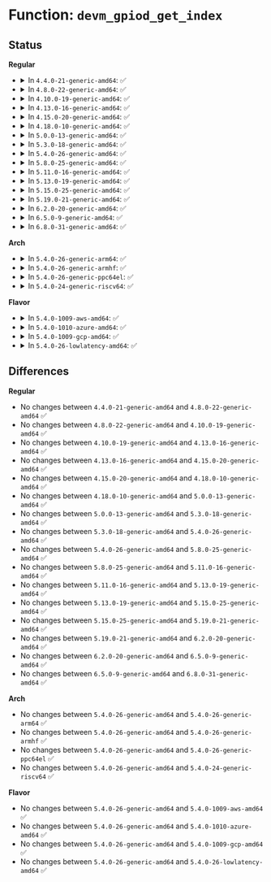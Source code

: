 # Function: <code>devm_gpiod_get_index</code>

## Status
<b>Regular</b>
<ul>
<li>
<details>
<summary>In <code>4.4.0-21-generic-amd64</code>: ✅</summary>

```c
struct gpio_desc * devm_gpiod_get_index(struct device * dev, const char * con_id, unsigned int idx, enum gpiod_flags flags)
```

```json
{
  "name": "devm_gpiod_get_index",
  "collision_type": "Unique Global",
  "inline_type": "No",
  "funcs": [
    {
      "addr": 18446744071583185344,
      "name": "devm_gpiod_get_index",
      "external": true,
      "loc": "drivers/gpio/devres.c:99",
      "file": "drivers/gpio/devres.c",
      "inline": "seen, unknown",
      "caller_inline": [],
      "caller_func": [
        "drivers/gpio/devres.c:devm_gpiod_get",
        "drivers/gpio/devres.c:devm_gpiod_get_optional",
        "drivers/mfd/intel_soc_pmic_core.c:intel_soc_pmic_i2c_probe",
        "drivers/mmc/core/slot-gpio.c:mmc_gpiod_request_cd",
        "drivers/mmc/core/slot-gpio.c:mmc_gpiod_request_ro"
      ]
    }
  ],
  "symbols": [
    {
      "addr": 18446744071583185344,
      "name": "devm_gpiod_get_index",
      "section": ".text",
      "bind": "STB_GLOBAL",
      "size": 141
    }
  ]
}
```
</details>
</li>
<li>
<details>
<summary>In <code>4.8.0-22-generic-amd64</code>: ✅</summary>

```c
struct gpio_desc * devm_gpiod_get_index(struct device * dev, const char * con_id, unsigned int idx, enum gpiod_flags flags)
```

```json
{
  "name": "devm_gpiod_get_index",
  "collision_type": "Unique Global",
  "inline_type": "No",
  "funcs": [
    {
      "addr": 18446744071583485888,
      "name": "devm_gpiod_get_index",
      "external": true,
      "loc": "drivers/gpio/devres.c:99",
      "file": "drivers/gpio/devres.c",
      "inline": "seen, unknown",
      "caller_inline": [],
      "caller_func": [
        "drivers/gpio/devres.c:devm_gpiod_get_optional",
        "drivers/gpio/devres.c:devm_gpiod_get",
        "drivers/mfd/intel_soc_pmic_core.c:intel_soc_pmic_i2c_probe",
        "drivers/mmc/core/slot-gpio.c:mmc_gpiod_request_ro",
        "drivers/mmc/core/slot-gpio.c:mmc_gpiod_request_cd"
      ]
    }
  ],
  "symbols": [
    {
      "addr": 18446744071583485888,
      "name": "devm_gpiod_get_index",
      "section": ".text",
      "bind": "STB_GLOBAL",
      "size": 151
    }
  ]
}
```
</details>
</li>
<li>
<details>
<summary>In <code>4.10.0-19-generic-amd64</code>: ✅</summary>

```c
struct gpio_desc * devm_gpiod_get_index(struct device * dev, const char * con_id, unsigned int idx, enum gpiod_flags flags)
```

```json
{
  "name": "devm_gpiod_get_index",
  "collision_type": "Unique Global",
  "inline_type": "No",
  "funcs": [
    {
      "addr": 18446744071583624848,
      "name": "devm_gpiod_get_index",
      "external": true,
      "loc": "drivers/gpio/devres.c:99",
      "file": "drivers/gpio/devres.c",
      "inline": "seen, unknown",
      "caller_inline": [],
      "caller_func": [
        "drivers/gpio/devres.c:devm_gpiod_get_optional",
        "drivers/gpio/devres.c:devm_gpiod_get",
        "drivers/mfd/intel_soc_pmic_core.c:intel_soc_pmic_i2c_probe",
        "drivers/mmc/core/slot-gpio.c:mmc_gpiod_request_ro",
        "drivers/mmc/core/slot-gpio.c:mmc_gpiod_request_cd"
      ]
    }
  ],
  "symbols": [
    {
      "addr": 18446744071583624848,
      "name": "devm_gpiod_get_index",
      "section": ".text",
      "bind": "STB_GLOBAL",
      "size": 151
    }
  ]
}
```
</details>
</li>
<li>
<details>
<summary>In <code>4.13.0-16-generic-amd64</code>: ✅</summary>

```c
struct gpio_desc * devm_gpiod_get_index(struct device * dev, const char * con_id, unsigned int idx, enum gpiod_flags flags)
```

```json
{
  "name": "devm_gpiod_get_index",
  "collision_type": "Unique Global",
  "inline_type": "No",
  "funcs": [
    {
      "addr": 18446744071583664432,
      "name": "devm_gpiod_get_index",
      "external": true,
      "loc": "drivers/gpio/devres.c:101",
      "file": "drivers/gpio/devres.c",
      "inline": "seen, unknown",
      "caller_inline": [],
      "caller_func": [
        "drivers/gpio/devres.c:devm_gpiod_get_optional",
        "drivers/gpio/devres.c:devm_gpiod_get",
        "drivers/mmc/core/slot-gpio.c:mmc_gpiod_request_ro",
        "drivers/mmc/core/slot-gpio.c:mmc_gpiod_request_cd"
      ]
    }
  ],
  "symbols": [
    {
      "addr": 18446744071583664432,
      "name": "devm_gpiod_get_index",
      "section": ".text",
      "bind": "STB_GLOBAL",
      "size": 156
    }
  ]
}
```
</details>
</li>
<li>
<details>
<summary>In <code>4.15.0-20-generic-amd64</code>: ✅</summary>

```c
struct gpio_desc * devm_gpiod_get_index(struct device * dev, const char * con_id, unsigned int idx, enum gpiod_flags flags)
```

```json
{
  "name": "devm_gpiod_get_index",
  "collision_type": "Unique Global",
  "inline_type": "No",
  "funcs": [
    {
      "addr": 18446744071583919136,
      "name": "devm_gpiod_get_index",
      "external": true,
      "loc": "drivers/gpio/devres.c:101",
      "file": "drivers/gpio/devres.c",
      "inline": "seen, unknown",
      "caller_inline": [],
      "caller_func": [
        "drivers/gpio/devres.c:devm_gpiod_get_optional",
        "drivers/gpio/devres.c:devm_gpiod_get",
        "drivers/mmc/core/slot-gpio.c:mmc_gpiod_request_ro",
        "drivers/mmc/core/slot-gpio.c:mmc_gpiod_request_cd"
      ]
    }
  ],
  "symbols": [
    {
      "addr": 18446744071583919136,
      "name": "devm_gpiod_get_index",
      "section": ".text",
      "bind": "STB_GLOBAL",
      "size": 156
    }
  ]
}
```
</details>
</li>
<li>
<details>
<summary>In <code>4.18.0-10-generic-amd64</code>: ✅</summary>

```c
struct gpio_desc * devm_gpiod_get_index(struct device * dev, const char * con_id, unsigned int idx, enum gpiod_flags flags)
```

```json
{
  "name": "devm_gpiod_get_index",
  "collision_type": "Unique Global",
  "inline_type": "No",
  "funcs": [
    {
      "addr": 18446744071584111904,
      "name": "devm_gpiod_get_index",
      "external": true,
      "loc": "drivers/gpio/devres.c:101",
      "file": "drivers/gpio/devres.c",
      "inline": "seen, unknown",
      "caller_inline": [],
      "caller_func": [
        "drivers/gpio/devres.c:devm_gpiod_get_optional",
        "drivers/gpio/devres.c:devm_gpiod_get",
        "drivers/mmc/core/slot-gpio.c:mmc_gpiod_request_ro",
        "drivers/mmc/core/slot-gpio.c:mmc_gpiod_request_cd"
      ]
    }
  ],
  "symbols": [
    {
      "addr": 18446744071584111904,
      "name": "devm_gpiod_get_index",
      "section": ".text",
      "bind": "STB_GLOBAL",
      "size": 151
    }
  ]
}
```
</details>
</li>
<li>
<details>
<summary>In <code>5.0.0-13-generic-amd64</code>: ✅</summary>

```c
struct gpio_desc * devm_gpiod_get_index(struct device * dev, const char * con_id, unsigned int idx, enum gpiod_flags flags)
```

```json
{
  "name": "devm_gpiod_get_index",
  "collision_type": "Unique Global",
  "inline_type": "No",
  "funcs": [
    {
      "addr": 18446744071584223264,
      "name": "devm_gpiod_get_index",
      "external": true,
      "loc": "drivers/gpio/gpiolib-devres.c:93",
      "file": "drivers/gpio/gpiolib-devres.c",
      "inline": "seen, unknown",
      "caller_inline": [],
      "caller_func": [
        "drivers/gpio/gpiolib-devres.c:devm_gpiod_get_optional",
        "drivers/gpio/gpiolib-devres.c:devm_gpiod_get",
        "drivers/mmc/core/slot-gpio.c:mmc_gpiod_request_ro",
        "drivers/mmc/core/slot-gpio.c:mmc_gpiod_request_cd"
      ]
    }
  ],
  "symbols": [
    {
      "addr": 18446744071584223264,
      "name": "devm_gpiod_get_index",
      "section": ".text",
      "bind": "STB_GLOBAL",
      "size": 194
    }
  ]
}
```
</details>
</li>
<li>
<details>
<summary>In <code>5.3.0-18-generic-amd64</code>: ✅</summary>

```c
struct gpio_desc * devm_gpiod_get_index(struct device * dev, const char * con_id, unsigned int idx, enum gpiod_flags flags)
```

```json
{
  "name": "devm_gpiod_get_index",
  "collision_type": "Unique Global",
  "inline_type": "No",
  "funcs": [
    {
      "addr": 18446744071584412976,
      "name": "devm_gpiod_get_index",
      "external": true,
      "loc": "drivers/gpio/gpiolib-devres.c:93",
      "file": "drivers/gpio/gpiolib-devres.c",
      "inline": "seen, unknown",
      "caller_inline": [],
      "caller_func": [
        "drivers/gpio/gpiolib-devres.c:devm_gpiod_get_optional",
        "drivers/gpio/gpiolib-devres.c:devm_gpiod_get",
        "drivers/mmc/core/slot-gpio.c:mmc_gpiod_request_ro",
        "drivers/mmc/core/slot-gpio.c:mmc_gpiod_request_cd"
      ]
    }
  ],
  "symbols": [
    {
      "addr": 18446744071584412976,
      "name": "devm_gpiod_get_index",
      "section": ".text",
      "bind": "STB_GLOBAL",
      "size": 192
    }
  ]
}
```
</details>
</li>
<li>
<details>
<summary>In <code>5.4.0-26-generic-amd64</code>: ✅</summary>

```c
struct gpio_desc * devm_gpiod_get_index(struct device * dev, const char * con_id, unsigned int idx, enum gpiod_flags flags)
```

```json
{
  "name": "devm_gpiod_get_index",
  "collision_type": "Unique Global",
  "inline_type": "No",
  "funcs": [
    {
      "addr": 18446744071584549616,
      "name": "devm_gpiod_get_index",
      "external": true,
      "loc": "drivers/gpio/gpiolib-devres.c:93",
      "file": "drivers/gpio/gpiolib-devres.c",
      "inline": "seen, unknown",
      "caller_inline": [],
      "caller_func": [
        "drivers/gpio/gpiolib-devres.c:devm_gpiod_get_optional",
        "drivers/gpio/gpiolib-devres.c:devm_gpiod_get",
        "drivers/mmc/core/slot-gpio.c:mmc_gpiod_request_ro",
        "drivers/mmc/core/slot-gpio.c:mmc_gpiod_request_cd"
      ]
    }
  ],
  "symbols": [
    {
      "addr": 18446744071584549616,
      "name": "devm_gpiod_get_index",
      "section": ".text",
      "bind": "STB_GLOBAL",
      "size": 192
    }
  ]
}
```
</details>
</li>
<li>
<details>
<summary>In <code>5.8.0-25-generic-amd64</code>: ✅</summary>

```c
struct gpio_desc * devm_gpiod_get_index(struct device * dev, const char * con_id, unsigned int idx, enum gpiod_flags flags)
```

```json
{
  "name": "devm_gpiod_get_index",
  "collision_type": "Unique Global",
  "inline_type": "No",
  "funcs": [
    {
      "addr": 18446744071585222608,
      "name": "devm_gpiod_get_index",
      "external": true,
      "loc": "drivers/gpio/gpiolib-devres.c:93",
      "file": "drivers/gpio/gpiolib-devres.c",
      "inline": "seen, unknown",
      "caller_inline": [],
      "caller_func": [
        "drivers/gpio/gpiolib-devres.c:devm_gpiod_get_optional",
        "drivers/gpio/gpiolib-devres.c:devm_gpiod_get",
        "drivers/mmc/core/slot-gpio.c:mmc_gpiod_request_ro",
        "drivers/mmc/core/slot-gpio.c:mmc_gpiod_request_cd"
      ]
    }
  ],
  "symbols": [
    {
      "addr": 18446744071585222608,
      "name": "devm_gpiod_get_index",
      "section": ".text",
      "bind": "STB_GLOBAL",
      "size": 192
    }
  ]
}
```
</details>
</li>
<li>
<details>
<summary>In <code>5.11.0-16-generic-amd64</code>: ✅</summary>

```c
struct gpio_desc * devm_gpiod_get_index(struct device * dev, const char * con_id, unsigned int idx, enum gpiod_flags flags)
```

```json
{
  "name": "devm_gpiod_get_index",
  "collision_type": "Unique Global",
  "inline_type": "No",
  "funcs": [
    {
      "addr": 18446744071585370816,
      "name": "devm_gpiod_get_index",
      "external": true,
      "loc": "drivers/gpio/gpiolib-devres.c:93",
      "file": "drivers/gpio/gpiolib-devres.c",
      "inline": "seen, unknown",
      "caller_inline": [],
      "caller_func": [
        "drivers/gpio/gpiolib-devres.c:devm_gpiod_get_optional",
        "drivers/gpio/gpiolib-devres.c:devm_gpiod_get",
        "drivers/mmc/core/slot-gpio.c:mmc_gpiod_request_ro",
        "drivers/mmc/core/slot-gpio.c:mmc_gpiod_request_cd"
      ]
    }
  ],
  "symbols": [
    {
      "addr": 18446744071585370816,
      "name": "devm_gpiod_get_index",
      "section": ".text",
      "bind": "STB_GLOBAL",
      "size": 192
    }
  ]
}
```
</details>
</li>
<li>
<details>
<summary>In <code>5.13.0-19-generic-amd64</code>: ✅</summary>

```c
struct gpio_desc * devm_gpiod_get_index(struct device * dev, const char * con_id, unsigned int idx, enum gpiod_flags flags)
```

```json
{
  "name": "devm_gpiod_get_index",
  "collision_type": "Unique Global",
  "inline_type": "No",
  "funcs": [
    {
      "addr": 18446744071585255200,
      "name": "devm_gpiod_get_index",
      "external": true,
      "loc": "drivers/gpio/gpiolib-devres.c:93",
      "file": "drivers/gpio/gpiolib-devres.c",
      "inline": "seen, unknown",
      "caller_inline": [],
      "caller_func": [
        "drivers/gpio/gpiolib-devres.c:devm_gpiod_get_optional",
        "drivers/gpio/gpiolib-devres.c:devm_gpiod_get",
        "drivers/mmc/core/slot-gpio.c:mmc_gpiod_request_ro",
        "drivers/mmc/core/slot-gpio.c:mmc_gpiod_request_cd"
      ]
    }
  ],
  "symbols": [
    {
      "addr": 18446744071585255200,
      "name": "devm_gpiod_get_index",
      "section": ".text",
      "bind": "STB_GLOBAL",
      "size": 192
    }
  ]
}
```
</details>
</li>
<li>
<details>
<summary>In <code>5.15.0-25-generic-amd64</code>: ✅</summary>

```c
struct gpio_desc * devm_gpiod_get_index(struct device * dev, const char * con_id, unsigned int idx, enum gpiod_flags flags)
```

```json
{
  "name": "devm_gpiod_get_index",
  "collision_type": "Unique Global",
  "inline_type": "No",
  "funcs": [
    {
      "addr": 18446744071585711008,
      "name": "devm_gpiod_get_index",
      "external": true,
      "loc": "drivers/gpio/gpiolib-devres.c:93",
      "file": "drivers/gpio/gpiolib-devres.c",
      "inline": "seen, unknown",
      "caller_inline": [],
      "caller_func": [
        "drivers/gpio/gpiolib-devres.c:devm_gpiod_get_optional",
        "drivers/gpio/gpiolib-devres.c:devm_gpiod_get",
        "drivers/mmc/core/slot-gpio.c:mmc_gpiod_request_ro",
        "drivers/mmc/core/slot-gpio.c:mmc_gpiod_request_cd"
      ]
    }
  ],
  "symbols": [
    {
      "addr": 18446744071585711008,
      "name": "devm_gpiod_get_index",
      "section": ".text",
      "bind": "STB_GLOBAL",
      "size": 199
    }
  ]
}
```
</details>
</li>
<li>
<details>
<summary>In <code>5.19.0-21-generic-amd64</code>: ✅</summary>

```c
struct gpio_desc * devm_gpiod_get_index(struct device * dev, const char * con_id, unsigned int idx, enum gpiod_flags flags)
```

```json
{
  "name": "devm_gpiod_get_index",
  "collision_type": "Unique Global",
  "inline_type": "No",
  "funcs": [
    {
      "addr": 18446744071586879728,
      "name": "devm_gpiod_get_index",
      "external": true,
      "loc": "drivers/gpio/gpiolib-devres.c:93",
      "file": "drivers/gpio/gpiolib-devres.c",
      "inline": "seen, unknown",
      "caller_inline": [],
      "caller_func": [
        "drivers/gpio/gpiolib-devres.c:devm_gpiod_get_optional",
        "drivers/gpio/gpiolib-devres.c:devm_gpiod_get",
        "drivers/mmc/core/slot-gpio.c:mmc_gpiod_request_ro",
        "drivers/mmc/core/slot-gpio.c:mmc_gpiod_request_cd"
      ]
    }
  ],
  "symbols": [
    {
      "addr": 18446744071586879728,
      "name": "devm_gpiod_get_index",
      "section": ".text",
      "bind": "STB_GLOBAL",
      "size": 227
    }
  ]
}
```
</details>
</li>
<li>
<details>
<summary>In <code>6.2.0-20-generic-amd64</code>: ✅</summary>

```c
struct gpio_desc * devm_gpiod_get_index(struct device * dev, const char * con_id, unsigned int idx, enum gpiod_flags flags)
```

```json
{
  "name": "devm_gpiod_get_index",
  "collision_type": "Unique Global",
  "inline_type": "No",
  "funcs": [
    {
      "addr": 18446744071588029344,
      "name": "devm_gpiod_get_index",
      "external": true,
      "loc": "drivers/gpio/gpiolib-devres.c:93",
      "file": "drivers/gpio/gpiolib-devres.c",
      "inline": "seen, unknown",
      "caller_inline": [],
      "caller_func": [
        "drivers/gpio/gpiolib-devres.c:devm_gpiod_get_optional",
        "drivers/gpio/gpiolib-devres.c:devm_gpiod_get",
        "drivers/mmc/core/slot-gpio.c:mmc_gpiod_request_ro",
        "drivers/mmc/core/slot-gpio.c:mmc_gpiod_request_cd"
      ]
    }
  ],
  "symbols": [
    {
      "addr": 18446744071588029344,
      "name": "devm_gpiod_get_index",
      "section": ".text",
      "bind": "STB_GLOBAL",
      "size": 227
    }
  ]
}
```
</details>
</li>
<li>
<details>
<summary>In <code>6.5.0-9-generic-amd64</code>: ✅</summary>

```c
struct gpio_desc * devm_gpiod_get_index(struct device * dev, const char * con_id, unsigned int idx, enum gpiod_flags flags)
```

```json
{
  "name": "devm_gpiod_get_index",
  "collision_type": "Unique Global",
  "inline_type": "No",
  "funcs": [
    {
      "addr": 18446744071588303520,
      "name": "devm_gpiod_get_index",
      "external": true,
      "loc": "drivers/gpio/gpiolib-devres.c:93",
      "file": "drivers/gpio/gpiolib-devres.c",
      "inline": "seen, unknown",
      "caller_inline": [],
      "caller_func": [
        "drivers/gpio/gpiolib-devres.c:devm_gpiod_get_optional",
        "drivers/gpio/gpiolib-devres.c:devm_gpiod_get",
        "drivers/mmc/core/slot-gpio.c:mmc_gpiod_request_ro",
        "drivers/mmc/core/slot-gpio.c:mmc_gpiod_request_cd"
      ]
    }
  ],
  "symbols": [
    {
      "addr": 18446744071588303520,
      "name": "devm_gpiod_get_index",
      "section": ".text",
      "bind": "STB_GLOBAL",
      "size": 227
    }
  ]
}
```
</details>
</li>
<li>
<details>
<summary>In <code>6.8.0-31-generic-amd64</code>: ✅</summary>

```c
struct gpio_desc * devm_gpiod_get_index(struct device * dev, const char * con_id, unsigned int idx, enum gpiod_flags flags)
```

```json
{
  "name": "devm_gpiod_get_index",
  "collision_type": "Unique Global",
  "inline_type": "No",
  "funcs": [
    {
      "addr": 18446744071588596912,
      "name": "devm_gpiod_get_index",
      "external": true,
      "loc": "drivers/gpio/gpiolib-devres.c:93",
      "file": "drivers/gpio/gpiolib-devres.c",
      "inline": "seen, unknown",
      "caller_inline": [],
      "caller_func": [
        "drivers/gpio/gpiolib-devres.c:devm_gpiod_get_optional",
        "drivers/gpio/gpiolib-devres.c:devm_gpiod_get",
        "drivers/mmc/core/slot-gpio.c:mmc_gpiod_request_ro",
        "drivers/mmc/core/slot-gpio.c:mmc_gpiod_request_cd"
      ]
    }
  ],
  "symbols": [
    {
      "addr": 18446744071588596912,
      "name": "devm_gpiod_get_index",
      "section": ".text",
      "bind": "STB_GLOBAL",
      "size": 227
    }
  ]
}
```
</details>
</li>
</ul>
<b>Arch</b>
<ul>
<li>
<details>
<summary>In <code>5.4.0-26-generic-arm64</code>: ✅</summary>

```c
struct gpio_desc * devm_gpiod_get_index(struct device * dev, const char * con_id, unsigned int idx, enum gpiod_flags flags)
```

```json
{
  "name": "devm_gpiod_get_index",
  "collision_type": "Unique Global",
  "inline_type": "No",
  "funcs": [
    {
      "addr": 18446603336496736800,
      "name": "devm_gpiod_get_index",
      "external": true,
      "loc": "drivers/gpio/gpiolib-devres.c:93",
      "file": "drivers/gpio/gpiolib-devres.c",
      "inline": "seen, unknown",
      "caller_inline": [],
      "caller_func": [
        "drivers/gpio/gpiolib-devres.c:devm_gpiod_get_optional",
        "drivers/gpio/gpiolib-devres.c:devm_gpiod_get",
        "drivers/mmc/core/slot-gpio.c:mmc_gpiod_request_ro",
        "drivers/mmc/core/slot-gpio.c:mmc_gpiod_request_cd"
      ]
    }
  ],
  "symbols": [
    {
      "addr": 18446603336496736800,
      "name": "devm_gpiod_get_index",
      "section": ".text",
      "bind": "STB_GLOBAL",
      "size": 256
    }
  ]
}
```
</details>
</li>
<li>
<details>
<summary>In <code>5.4.0-26-generic-armhf</code>: ✅</summary>

```c
struct gpio_desc * devm_gpiod_get_index(struct device * dev, const char * con_id, unsigned int idx, enum gpiod_flags flags)
```

```json
{
  "name": "devm_gpiod_get_index",
  "collision_type": "Unique Global",
  "inline_type": "No",
  "funcs": [
    {
      "addr": 3230024892,
      "name": "devm_gpiod_get_index",
      "external": true,
      "loc": "drivers/gpio/gpiolib-devres.c:93",
      "file": "drivers/gpio/gpiolib-devres.c",
      "inline": "seen, unknown",
      "caller_inline": [],
      "caller_func": [
        "drivers/gpio/gpiolib-devres.c:devm_gpiod_get_optional",
        "drivers/gpio/gpiolib-devres.c:devm_gpiod_get",
        "drivers/ata/sata_highbank.c:ahci_highbank_probe",
        "drivers/i2c/busses/i2c-s3c2410.c:s3c24xx_i2c_probe",
        "drivers/i2c/busses/i2c-s3c2410.c:s3c24xx_i2c_probe",
        "drivers/mmc/core/slot-gpio.c:mmc_gpiod_request_ro",
        "drivers/mmc/core/slot-gpio.c:mmc_gpiod_request_cd"
      ]
    }
  ],
  "symbols": [
    {
      "addr": 3230024892,
      "name": "devm_gpiod_get_index",
      "section": ".text",
      "bind": "STB_GLOBAL",
      "size": 220
    }
  ]
}
```
</details>
</li>
<li>
<details>
<summary>In <code>5.4.0-26-generic-ppc64el</code>: ✅</summary>

```c
struct gpio_desc * devm_gpiod_get_index(struct device * dev, const char * con_id, unsigned int idx, enum gpiod_flags flags)
```

```json
{
  "name": "devm_gpiod_get_index",
  "collision_type": "Unique Global",
  "inline_type": "No",
  "funcs": [
    {
      "addr": 13835058055290827568,
      "name": "devm_gpiod_get_index",
      "external": true,
      "loc": "drivers/gpio/gpiolib-devres.c:93",
      "file": "drivers/gpio/gpiolib-devres.c",
      "inline": "seen, unknown",
      "caller_inline": [],
      "caller_func": [
        "drivers/gpio/gpiolib-devres.c:devm_gpiod_get_optional",
        "drivers/gpio/gpiolib-devres.c:devm_gpiod_get",
        "drivers/mmc/core/slot-gpio.c:mmc_gpiod_request_ro",
        "drivers/mmc/core/slot-gpio.c:mmc_gpiod_request_cd"
      ]
    }
  ],
  "symbols": [
    {
      "addr": 13835058055290827568,
      "name": "devm_gpiod_get_index",
      "section": ".text",
      "bind": "STB_GLOBAL",
      "size": 276
    }
  ]
}
```
</details>
</li>
<li>
<details>
<summary>In <code>5.4.0-24-generic-riscv64</code>: ✅</summary>

```c
struct gpio_desc * devm_gpiod_get_index(struct device * dev, const char * con_id, unsigned int idx, enum gpiod_flags flags)
```

```json
{
  "name": "devm_gpiod_get_index",
  "collision_type": "Unique Global",
  "inline_type": "No",
  "funcs": [
    {
      "addr": 18446743936275490322,
      "name": "devm_gpiod_get_index",
      "external": true,
      "loc": "drivers/gpio/gpiolib-devres.c:93",
      "file": "drivers/gpio/gpiolib-devres.c",
      "inline": "seen, unknown",
      "caller_inline": [],
      "caller_func": [
        "drivers/gpio/gpiolib-devres.c:devm_gpiod_get_optional",
        "drivers/gpio/gpiolib-devres.c:devm_gpiod_get",
        "drivers/mmc/core/slot-gpio.c:mmc_gpiod_request_ro",
        "drivers/mmc/core/slot-gpio.c:mmc_gpiod_request_cd"
      ]
    }
  ],
  "symbols": [
    {
      "addr": 18446743936275490322,
      "name": "devm_gpiod_get_index",
      "section": ".text",
      "bind": "STB_GLOBAL",
      "size": 180
    }
  ]
}
```
</details>
</li>
</ul>
<b>Flavor</b>
<ul>
<li>
<details>
<summary>In <code>5.4.0-1009-aws-amd64</code>: ✅</summary>

```c
struct gpio_desc * devm_gpiod_get_index(struct device * dev, const char * con_id, unsigned int idx, enum gpiod_flags flags)
```

```json
{
  "name": "devm_gpiod_get_index",
  "collision_type": "Unique Global",
  "inline_type": "No",
  "funcs": [
    {
      "addr": 18446744071584506544,
      "name": "devm_gpiod_get_index",
      "external": true,
      "loc": "drivers/gpio/gpiolib-devres.c:93",
      "file": "drivers/gpio/gpiolib-devres.c",
      "inline": "seen, unknown",
      "caller_inline": [],
      "caller_func": [
        "drivers/gpio/gpiolib-devres.c:devm_gpiod_get_optional",
        "drivers/gpio/gpiolib-devres.c:devm_gpiod_get",
        "drivers/mmc/core/slot-gpio.c:mmc_gpiod_request_ro",
        "drivers/mmc/core/slot-gpio.c:mmc_gpiod_request_cd"
      ]
    }
  ],
  "symbols": [
    {
      "addr": 18446744071584506544,
      "name": "devm_gpiod_get_index",
      "section": ".text",
      "bind": "STB_GLOBAL",
      "size": 192
    }
  ]
}
```
</details>
</li>
<li>
<details>
<summary>In <code>5.4.0-1010-azure-amd64</code>: ✅</summary>

```c
struct gpio_desc * devm_gpiod_get_index(struct device * dev, const char * con_id, unsigned int idx, enum gpiod_flags flags)
```

```json
{
  "name": "devm_gpiod_get_index",
  "collision_type": "Unique Global",
  "inline_type": "No",
  "funcs": [
    {
      "addr": 18446744071584444672,
      "name": "devm_gpiod_get_index",
      "external": true,
      "loc": "drivers/gpio/gpiolib-devres.c:93",
      "file": "drivers/gpio/gpiolib-devres.c",
      "inline": "seen, unknown",
      "caller_inline": [],
      "caller_func": [
        "drivers/gpio/gpiolib-devres.c:devm_gpiod_get_optional",
        "drivers/gpio/gpiolib-devres.c:devm_gpiod_get"
      ]
    }
  ],
  "symbols": [
    {
      "addr": 18446744071584444672,
      "name": "devm_gpiod_get_index",
      "section": ".text",
      "bind": "STB_GLOBAL",
      "size": 192
    }
  ]
}
```
</details>
</li>
<li>
<details>
<summary>In <code>5.4.0-1009-gcp-amd64</code>: ✅</summary>

```c
struct gpio_desc * devm_gpiod_get_index(struct device * dev, const char * con_id, unsigned int idx, enum gpiod_flags flags)
```

```json
{
  "name": "devm_gpiod_get_index",
  "collision_type": "Unique Global",
  "inline_type": "No",
  "funcs": [
    {
      "addr": 18446744071584501280,
      "name": "devm_gpiod_get_index",
      "external": true,
      "loc": "drivers/gpio/gpiolib-devres.c:93",
      "file": "drivers/gpio/gpiolib-devres.c",
      "inline": "seen, unknown",
      "caller_inline": [],
      "caller_func": [
        "drivers/gpio/gpiolib-devres.c:devm_gpiod_get_optional",
        "drivers/gpio/gpiolib-devres.c:devm_gpiod_get",
        "drivers/mmc/core/slot-gpio.c:mmc_gpiod_request_ro",
        "drivers/mmc/core/slot-gpio.c:mmc_gpiod_request_cd"
      ]
    }
  ],
  "symbols": [
    {
      "addr": 18446744071584501280,
      "name": "devm_gpiod_get_index",
      "section": ".text",
      "bind": "STB_GLOBAL",
      "size": 192
    }
  ]
}
```
</details>
</li>
<li>
<details>
<summary>In <code>5.4.0-26-lowlatency-amd64</code>: ✅</summary>

```c
struct gpio_desc * devm_gpiod_get_index(struct device * dev, const char * con_id, unsigned int idx, enum gpiod_flags flags)
```

```json
{
  "name": "devm_gpiod_get_index",
  "collision_type": "Unique Global",
  "inline_type": "No",
  "funcs": [
    {
      "addr": 18446744071584607552,
      "name": "devm_gpiod_get_index",
      "external": true,
      "loc": "drivers/gpio/gpiolib-devres.c:93",
      "file": "drivers/gpio/gpiolib-devres.c",
      "inline": "seen, unknown",
      "caller_inline": [],
      "caller_func": [
        "drivers/gpio/gpiolib-devres.c:devm_gpiod_get_optional",
        "drivers/gpio/gpiolib-devres.c:devm_gpiod_get",
        "drivers/mmc/core/slot-gpio.c:mmc_gpiod_request_ro",
        "drivers/mmc/core/slot-gpio.c:mmc_gpiod_request_cd"
      ]
    }
  ],
  "symbols": [
    {
      "addr": 18446744071584607552,
      "name": "devm_gpiod_get_index",
      "section": ".text",
      "bind": "STB_GLOBAL",
      "size": 192
    }
  ]
}
```
</details>
</li>
</ul>

## Differences
<b>Regular</b>
<ul>
<li>
No changes between <code>4.4.0-21-generic-amd64</code> and <code>4.8.0-22-generic-amd64</code> ✅
</li>
<li>
No changes between <code>4.8.0-22-generic-amd64</code> and <code>4.10.0-19-generic-amd64</code> ✅
</li>
<li>
No changes between <code>4.10.0-19-generic-amd64</code> and <code>4.13.0-16-generic-amd64</code> ✅
</li>
<li>
No changes between <code>4.13.0-16-generic-amd64</code> and <code>4.15.0-20-generic-amd64</code> ✅
</li>
<li>
No changes between <code>4.15.0-20-generic-amd64</code> and <code>4.18.0-10-generic-amd64</code> ✅
</li>
<li>
No changes between <code>4.18.0-10-generic-amd64</code> and <code>5.0.0-13-generic-amd64</code> ✅
</li>
<li>
No changes between <code>5.0.0-13-generic-amd64</code> and <code>5.3.0-18-generic-amd64</code> ✅
</li>
<li>
No changes between <code>5.3.0-18-generic-amd64</code> and <code>5.4.0-26-generic-amd64</code> ✅
</li>
<li>
No changes between <code>5.4.0-26-generic-amd64</code> and <code>5.8.0-25-generic-amd64</code> ✅
</li>
<li>
No changes between <code>5.8.0-25-generic-amd64</code> and <code>5.11.0-16-generic-amd64</code> ✅
</li>
<li>
No changes between <code>5.11.0-16-generic-amd64</code> and <code>5.13.0-19-generic-amd64</code> ✅
</li>
<li>
No changes between <code>5.13.0-19-generic-amd64</code> and <code>5.15.0-25-generic-amd64</code> ✅
</li>
<li>
No changes between <code>5.15.0-25-generic-amd64</code> and <code>5.19.0-21-generic-amd64</code> ✅
</li>
<li>
No changes between <code>5.19.0-21-generic-amd64</code> and <code>6.2.0-20-generic-amd64</code> ✅
</li>
<li>
No changes between <code>6.2.0-20-generic-amd64</code> and <code>6.5.0-9-generic-amd64</code> ✅
</li>
<li>
No changes between <code>6.5.0-9-generic-amd64</code> and <code>6.8.0-31-generic-amd64</code> ✅
</li>
</ul>
<b>Arch</b>
<ul>
<li>
No changes between <code>5.4.0-26-generic-amd64</code> and <code>5.4.0-26-generic-arm64</code> ✅
</li>
<li>
No changes between <code>5.4.0-26-generic-amd64</code> and <code>5.4.0-26-generic-armhf</code> ✅
</li>
<li>
No changes between <code>5.4.0-26-generic-amd64</code> and <code>5.4.0-26-generic-ppc64el</code> ✅
</li>
<li>
No changes between <code>5.4.0-26-generic-amd64</code> and <code>5.4.0-24-generic-riscv64</code> ✅
</li>
</ul>
<b>Flavor</b>
<ul>
<li>
No changes between <code>5.4.0-26-generic-amd64</code> and <code>5.4.0-1009-aws-amd64</code> ✅
</li>
<li>
No changes between <code>5.4.0-26-generic-amd64</code> and <code>5.4.0-1010-azure-amd64</code> ✅
</li>
<li>
No changes between <code>5.4.0-26-generic-amd64</code> and <code>5.4.0-1009-gcp-amd64</code> ✅
</li>
<li>
No changes between <code>5.4.0-26-generic-amd64</code> and <code>5.4.0-26-lowlatency-amd64</code> ✅
</li>
</ul>
